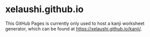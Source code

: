 # xelaushi.github.io
This GitHub Pages is currently only used to host a kanji worksheet generator, which can be found at https://xelaushi.github.io/kanji/.